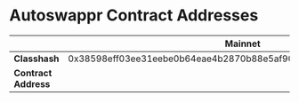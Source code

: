 # Autoswappr Contract Addresses

|                      |                              Mainnet                              | Sepolia |
| :------------------- | :---------------------------------------------------------------: | ------- |
| **Classhash**        | 0x38598eff03ee31eebe0b64eae4b2870b88e5af90da472bd1514f6ab734af54e |
| **Contract Address** |                                                                   |
